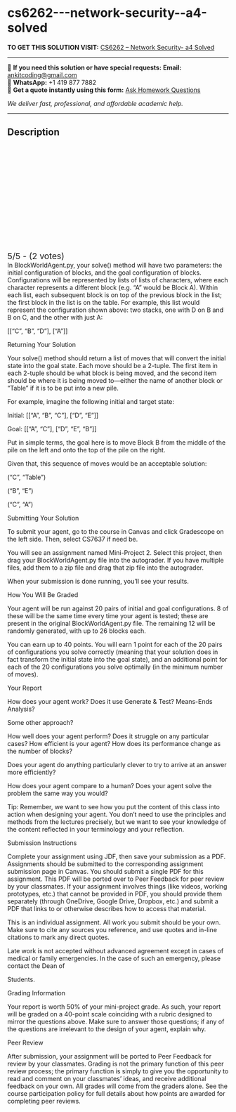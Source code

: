 # cs6262---network-security--a4-solved
**TO GET THIS SOLUTION VISIT:** [CS6262 – Network Security- a4 Solved](https://www.ankitcodinghub.com/product/cs6262-solved/)


---

📩 **If you need this solution or have special requests:** **Email:** ankitcoding@gmail.com  
📱 **WhatsApp:** +1 419 877 7882  
📄 **Get a quote instantly using this form:** [Ask Homework Questions](https://www.ankitcodinghub.com/services/ask-homework-questions/)

*We deliver fast, professional, and affordable academic help.*

---

<h2>Description</h2>



<div class="kk-star-ratings kksr-auto kksr-align-center kksr-valign-top" data-payload="{&quot;align&quot;:&quot;center&quot;,&quot;id&quot;:&quot;105957&quot;,&quot;slug&quot;:&quot;default&quot;,&quot;valign&quot;:&quot;top&quot;,&quot;ignore&quot;:&quot;&quot;,&quot;reference&quot;:&quot;auto&quot;,&quot;class&quot;:&quot;&quot;,&quot;count&quot;:&quot;2&quot;,&quot;legendonly&quot;:&quot;&quot;,&quot;readonly&quot;:&quot;&quot;,&quot;score&quot;:&quot;5&quot;,&quot;starsonly&quot;:&quot;&quot;,&quot;best&quot;:&quot;5&quot;,&quot;gap&quot;:&quot;4&quot;,&quot;greet&quot;:&quot;Rate this product&quot;,&quot;legend&quot;:&quot;5\/5 - (2 votes)&quot;,&quot;size&quot;:&quot;24&quot;,&quot;title&quot;:&quot;CS6262 - Network Security- a4 Solved&quot;,&quot;width&quot;:&quot;138&quot;,&quot;_legend&quot;:&quot;{score}\/{best} - ({count} {votes})&quot;,&quot;font_factor&quot;:&quot;1.25&quot;}">

<div class="kksr-stars">

<div class="kksr-stars-inactive">
            <div class="kksr-star" data-star="1" style="padding-right: 4px">


<div class="kksr-icon" style="width: 24px; height: 24px;"></div>
        </div>
            <div class="kksr-star" data-star="2" style="padding-right: 4px">


<div class="kksr-icon" style="width: 24px; height: 24px;"></div>
        </div>
            <div class="kksr-star" data-star="3" style="padding-right: 4px">


<div class="kksr-icon" style="width: 24px; height: 24px;"></div>
        </div>
            <div class="kksr-star" data-star="4" style="padding-right: 4px">


<div class="kksr-icon" style="width: 24px; height: 24px;"></div>
        </div>
            <div class="kksr-star" data-star="5" style="padding-right: 4px">


<div class="kksr-icon" style="width: 24px; height: 24px;"></div>
        </div>
    </div>

<div class="kksr-stars-active" style="width: 138px;">
            <div class="kksr-star" style="padding-right: 4px">


<div class="kksr-icon" style="width: 24px; height: 24px;"></div>
        </div>
            <div class="kksr-star" style="padding-right: 4px">


<div class="kksr-icon" style="width: 24px; height: 24px;"></div>
        </div>
            <div class="kksr-star" style="padding-right: 4px">


<div class="kksr-icon" style="width: 24px; height: 24px;"></div>
        </div>
            <div class="kksr-star" style="padding-right: 4px">


<div class="kksr-icon" style="width: 24px; height: 24px;"></div>
        </div>
            <div class="kksr-star" style="padding-right: 4px">


<div class="kksr-icon" style="width: 24px; height: 24px;"></div>
        </div>
    </div>
</div>


<div class="kksr-legend" style="font-size: 19.2px;">
            5/5 - (2 votes)    </div>
    </div>
In BlockWorldAgent.py, your solve() method will have two parameters: the initial configuration of blocks, and the goal configuration of blocks. Configurations will be represented by lists of lists of characters, where each character represents a different block (e.g. “A” would be Block A). Within each list, each subsequent block is on top of the previous block in the list; the first block in the list is on the table. For example, this list would represent the configuration shown above: two stacks, one with D on B and B on C, and the other with just A:

[[“C”, “B”, “D”], [“A”]]

Returning Your Solution

Your solve() method should return a list of moves that will convert the initial state into the goal state. Each move should be a 2-tuple. The first item in each 2-tuple should be what block is being moved, and the second item should be where it is being moved to—either the name of another block or “Table” if it is to be put into a new pile.

For example, imagine the following initial and target state:

Initial: [[“A”, “B”, “C”], [“D”, “E”]]

Goal: [[“A”, “C”], [“D”, “E”, “B”]]

Put in simple terms, the goal here is to move Block B from the middle of the pile on the left and onto the top of the pile on the right.

Given that, this sequence of moves would be an acceptable solution:

(“C”, “Table”)

(“B”, “E”)

(“C”, “A”)

Submitting Your Solution

To submit your agent, go to the course in Canvas and click Gradescope on the left side. Then, select CS7637 if need be.

You will see an assignment named Mini-Project 2. Select this project, then drag your BlockWorldAgent.py file into the autograder. If you have multiple files, add them to a zip file and drag that zip file into the autograder.

When your submission is done running, you’ll see your results.

How You Will Be Graded

Your agent will be run against 20 pairs of initial and goal configurations. 8 of these will be the same time every time your agent is tested; these are present in the original BlockWorldAgent.py file. The remaining 12 will be randomly generated, with up to 26 blocks each.

You can earn up to 40 points. You will earn 1 point for each of the 20 pairs of configurations you solve correctly (meaning that your solution does in fact transform the initial state into the goal state), and an additional point for each of the 20 configurations you solve optimally (in the minimum number of moves).

Your Report

How does your agent work? Does it use Generate &amp; Test? Means-Ends Analysis?

Some other approach?

How well does your agent perform? Does it struggle on any particular cases? How efficient is your agent? How does its performance change as the number of blocks?

Does your agent do anything particularly clever to try to arrive at an answer more efficiently?

How does your agent compare to a human? Does your agent solve the problem the same way you would?

Tip: Remember, we want to see how you put the content of this class into action when designing your agent. You don’t need to use the principles and methods from the lectures precisely, but we want to see your knowledge of the content reflected in your terminology and your reflection.

Submission Instructions

Complete your assignment using JDF, then save your submission as a PDF. Assignments should be submitted to the corresponding assignment submission page in Canvas. You should submit a single PDF for this assignment. This PDF will be ported over to Peer Feedback for peer review by your classmates. If your assignment involves things (like videos, working prototypes, etc.) that cannot be provided in PDF, you should provide them separately (through OneDrive, Google Drive, Dropbox, etc.) and submit a PDF that links to or otherwise describes how to access that material.

This is an individual assignment. All work you submit should be your own. Make sure to cite any sources you reference, and use quotes and in-line citations to mark any direct quotes.

Late work is not accepted without advanced agreement except in cases of medical or family emergencies. In the case of such an emergency, please contact the Dean of

Students.

Grading Information

Your report is worth 50% of your mini-project grade. As such, your report will be graded on a 40-point scale coinciding with a rubric designed to mirror the questions above. Make sure to answer those questions; if any of the questions are irrelevant to the design of your agent, explain why.

Peer Review

After submission, your assignment will be ported to Peer Feedback for review by your classmates. Grading is not the primary function of this peer review process; the primary function is simply to give you the opportunity to read and comment on your classmates’ ideas, and receive additional feedback on your own. All grades will come from the graders alone. See the course participation policy for full details about how points are awarded for completing peer reviews.
